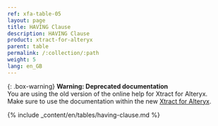 ```yaml
---
ref: xfa-table-05
layout: page
title: HAVING Clause
description: HAVING Clause
product: xtract-for-alteryx
parent: table
permalink: /:collection/:path
weight: 5
lang: en_GB
---
```


{: .box-warning}
**Warning: Deprecated documentation** <br>
You are using the old version of the online help for Xtract for Alteryx.<br>
Make sure to use the documentation within the new [Xtract for Alteryx](https://helpcenter.theobald-software.com/xtract-for-alteryx/documentation/introduction/).

{% include _content/en/tables/having-clause.md  %}
